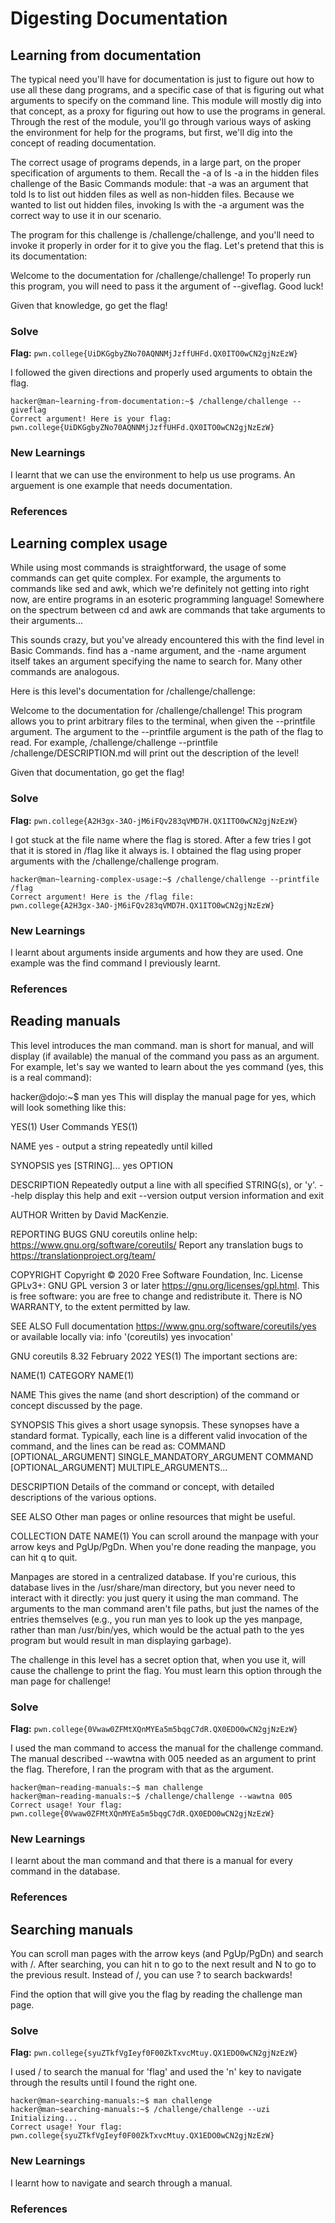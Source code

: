 # Digesting Documentation

## Learning from documentation
The typical need you'll have for documentation is just to figure out how to use all these dang programs, and a specific case of that is figuring out what arguments to specify on the command line. This module will mostly dig into that concept, as a proxy for figuring out how to use the programs in general. Through the rest of the module, you'll go through various ways of asking the environment for help for the programs, but first, we'll dig into the concept of reading documentation.

The correct usage of programs depends, in a large part, on the proper specification of arguments to them. Recall the -a of ls -a in the hidden files challenge of the Basic Commands module: that -a was an argument that told ls to list out hidden files as well as non-hidden files. Because we wanted to list out hidden files, invoking ls with the -a argument was the correct way to use it in our scenario.

The program for this challenge is /challenge/challenge, and you'll need to invoke it properly in order for it to give you the flag. Let's pretend that this is its documentation:

Welcome to the documentation for /challenge/challenge! To properly run this program, you will need to pass it the argument of --giveflag. Good luck!

Given that knowledge, go get the flag!

### Solve
**Flag:** `pwn.college{UiDKGgbyZNo70AQNNMjJzffUHFd.QX0ITO0wCN2gjNzEzW}`

I followed the given directions and properly used arguments to obtain the flag.
```
hacker@man~learning-from-documentation:~$ /challenge/challenge --giveflag
Correct argument! Here is your flag:
pwn.college{UiDKGgbyZNo70AQNNMjJzffUHFd.QX0ITO0wCN2gjNzEzW}
```

### New Learnings
I learnt that we can use the environment to help us use programs. An arguement is one example that needs documentation.

### References

## Learning complex usage
While using most commands is straightforward, the usage of some commands can get quite complex. For example, the arguments to commands like sed and awk, which we're definitely not getting into right now, are entire programs in an esoteric programming language! Somewhere on the spectrum between cd and awk are commands that take arguments to their arguments...

This sounds crazy, but you've already encountered this with the find level in Basic Commands. find has a -name argument, and the -name argument itself takes an argument specifying the name to search for. Many other commands are analogous.

Here is this level's documentation for /challenge/challenge:

Welcome to the documentation for /challenge/challenge! This program allows you to print arbitrary files to the terminal, when given the --printfile argument. The argument to the --printfile argument is the path of the flag to read. For example, /challenge/challenge --printfile /challenge/DESCRIPTION.md will print out the description of the level!

Given that documentation, go get the flag!

### Solve
**Flag:** `pwn.college{A2H3gx-3AO-jM6iFQv283qVMD7H.QX1ITO0wCN2gjNzEzW}`

I got stuck at the file name where the flag is stored. After a few tries I got that it is stored in /flag like it always is. I obtained the flag using proper arguments with the /challenge/challenge program.
```
hacker@man~learning-complex-usage:~$ /challenge/challenge --printfile /flag
Correct argument! Here is the /flag file:
pwn.college{A2H3gx-3AO-jM6iFQv283qVMD7H.QX1ITO0wCN2gjNzEzW}
```

### New Learnings
I learnt about arguments inside arguments and how they are used. One example was the find command I previously learnt.

### References

## Reading manuals
This level introduces the man command. man is short for manual, and will display (if available) the manual of the command you pass as an argument. For example, let's say we wanted to learn about the yes command (yes, this is a real command):

hacker@dojo:\~$ man yes
This will display the manual page for yes, which will look something like this:

YES(1)                           User Commands                          YES(1)

NAME
       yes - output a string repeatedly until killed

SYNOPSIS
       yes [STRING]...
       yes OPTION

DESCRIPTION
       Repeatedly output a line with all specified STRING(s), or 'y'.
	   --help display this help and exit
	   --version
              output version information and exit

AUTHOR
       Written by David MacKenzie.

REPORTING BUGS
       GNU coreutils online help: <https://www.gnu.org/software/coreutils/>
       Report any translation bugs to <https://translationproject.org/team/>

COPYRIGHT
       Copyright  ©  2020  Free Software Foundation, Inc.  License GPLv3+: GNU
       GPL version 3 or later <https://gnu.org/licenses/gpl.html>.
       This is free software: you are free  to  change  and  redistribute  it.
       There is NO WARRANTY, to the extent permitted by law.

SEE ALSO
       Full documentation <https://www.gnu.org/software/coreutils/yes>
       or available locally via: info '(coreutils) yes invocation'

GNU coreutils 8.32               February 2022                          YES(1)
The important sections are:

NAME(1)                           CATEGORY                          NAME(1)

NAME
	This gives the name (and short description) of the command or
	concept discussed by the page.

SYNOPSIS
	This gives a short usage synopsis. These synopses have a standard
	format. Typically, each line is a different valid invocation of the
	command, and the lines can be read as:
	COMMAND [OPTIONAL_ARGUMENT] SINGLE_MANDATORY_ARGUMENT
	COMMAND [OPTIONAL_ARGUMENT] MULTIPLE_ARGUMENTS...

DESCRIPTION
	Details of the command or concept, with detailed descriptions
	of the various options.

SEE ALSO
	Other man pages or online resources that might be useful.

COLLECTION                        DATE                          NAME(1)
You can scroll around the manpage with your arrow keys and PgUp/PgDn. When you're done reading the manpage, you can hit q to quit.

Manpages are stored in a centralized database. If you're curious, this database lives in the /usr/share/man directory, but you never need to interact with it directly: you just query it using the man command. The arguments to the man command aren't file paths, but just the names of the entries themselves (e.g., you run man yes to look up the yes manpage, rather than man /usr/bin/yes, which would be the actual path to the yes program but would result in man displaying garbage).

The challenge in this level has a secret option that, when you use it, will cause the challenge to print the flag. You must learn this option through the man page for challenge!

### Solve
**Flag:** `pwn.college{0Vwaw0ZFMtXQnMYEa5m5bqgC7dR.QX0EDO0wCN2gjNzEzW}`

I used the man command to access the manual for the challenge command. The manual described --wawtna with 005 needed as an argument to print the flag. Therefore, I ran the program with that as the argument.
```
hacker@man~reading-manuals:~$ man challenge
hacker@man~reading-manuals:~$ /challenge/challenge --wawtna 005
Correct usage! Your flag: pwn.college{0Vwaw0ZFMtXQnMYEa5m5bqgC7dR.QX0EDO0wCN2gjNzEzW}
```

### New Learnings
I learnt about the man command and that there is a manual for every command in the database. 

### References

## Searching manuals
You can scroll man pages with the arrow keys (and PgUp/PgDn) and search with /. After searching, you can hit n to go to the next result and N to go to the previous result. Instead of /, you can use ? to search backwards!

Find the option that will give you the flag by reading the challenge man page.

### Solve
**Flag:** `pwn.college{syuZTkfVgIeyf0F00ZkTxvcMtuy.QX1EDO0wCN2gjNzEzW}`

I used / to search the manual for 'flag' and used the 'n' key to navigate through the results until I found the right one.
```
hacker@man~searching-manuals:~$ man challenge
hacker@man~searching-manuals:~$ /challenge/challenge --uzi
Initializing...
Correct usage! Your flag: pwn.college{syuZTkfVgIeyf0F00ZkTxvcMtuy.QX1EDO0wCN2gjNzEzW}
```

### New Learnings
I learnt how to navigate and search through a manual.

### References

